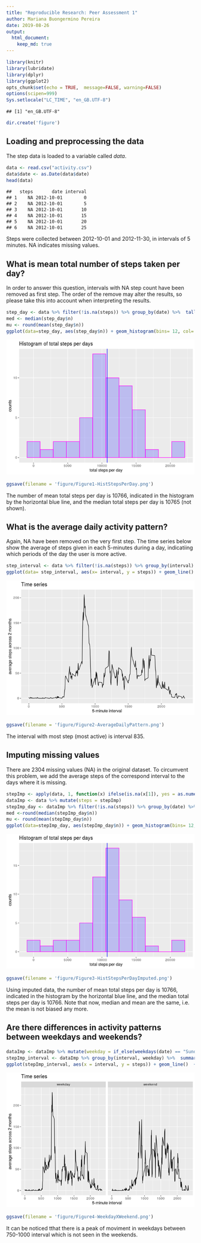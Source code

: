 ```yaml
---
title: "Reproducible Research: Peer Assessment 1"
author: Mariana Buongermino Pereira
date: 2019-08-26
output: 
  html_document:
    keep_md: true
---
```



```r
library(knitr)
library(lubridate)
library(dplyr)
library(ggplot2)
opts_chunk$set(echo = TRUE,  message=FALSE, warning=FALSE)
options(scipen=999)
Sys.setlocale("LC_TIME", "en_GB.UTF-8")
```

```
## [1] "en_GB.UTF-8"
```

```r
dir.create('figure')
```


## Loading and preprocessing the data

The step data is loaded to a variable called *data*. 


```r
data <- read.csv("activity.csv")
data$date <- as.Date(data$date)
head(data)
```

```
##   steps       date interval
## 1    NA 2012-10-01        0
## 2    NA 2012-10-01        5
## 3    NA 2012-10-01       10
## 4    NA 2012-10-01       15
## 5    NA 2012-10-01       20
## 6    NA 2012-10-01       25
```

Steps were collected between 2012-10-01 and 2012-11-30, in intervals of 5 minutes. NA indicates missing values.


## What is mean total number of steps taken per day?

In order to answer this question, intervals with NA step count have been removed as first step. The order of the remove may alter the results, so please take this into account when interpreting the results.


```r
step_day <- data %>% filter(!is.na(steps)) %>% group_by(date) %>%  tally(wt = steps)
med <- median(step_day$n)
mu <- round(mean(step_day$n))
ggplot(data=step_day, aes(step_day$n)) + geom_histogram(bins= 12, col='magenta', fill='blue', alpha=.2) + labs(title= 'Histogram of total steps per days', x= 'total steps per day', y='counts') +  geom_vline(xintercept = mu, color= 'blue', size=.5, show.legend = T) 
```

![](PA1_template_files/figure-html/mean_per_day-1.png)<!-- -->

```r
ggsave(filename = 'figure/Figure1-HistStepsPerDay.png')
```

The number of mean total steps per day is 10766, indicated in the histogram by the horizontal blue line, and the median total steps per day is 10765 (not shown).



## What is the average daily activity pattern?

Again, NA have been removed on the very first step. The time series below show the average of steps given in each 5-minutes during a day, indicatiing which periods of the day the user is more active.
    

```r
step_interval <- data %>% filter(!is.na(steps)) %>% group_by(interval) %>%   summarise_at(vars(steps),funs(mean(., na.rm = T)))
ggplot(data= step_interval, aes(x= interval, y = steps)) + geom_line()  + labs(title= 'Time series ', x= '5-minute interval', y='average steps across 2 months')
```

![](PA1_template_files/figure-html/mean_per_interval-1.png)<!-- -->

```r
ggsave(filename = 'figure/Figure2-AverageDailyPattern.png')
```

The interval with most step (most active) is interval 835.



## Imputing missing values
    
There are 2304 missing values (NA) in the original dataset. To circumvent this problem, we add the average steps of the correspond interval to the days where it is missing.


```r
stepImp <- apply(data, 1, function(x) ifelse(is.na(x[1]), yes = as.numeric(step_interval[step_interval$interval == as.numeric(x[3]), 2]) , no = as.numeric(x[1])) )
dataImp <- data %>% mutate(steps = stepImp)
stepImp_day <- dataImp %>% filter(!is.na(steps)) %>% group_by(date) %>%  tally(wt = steps)
med <-round(median(stepImp_day$n))
mu <- round(mean(stepImp_day$n))
ggplot(data=stepImp_day, aes(stepImp_day$n)) + geom_histogram(bins= 12, col='magenta', fill='blue', alpha=.2) + labs(title= 'Histogram of total steps per days', x= 'total steps per day', y='counts') +  geom_vline(xintercept = mu, color= 'blue', size=.5, show.legend = T) 
```

![](PA1_template_files/figure-html/imputing-1.png)<!-- -->

```r
ggsave(filename = 'figure/Figure3-HistStepsPerDayImputed.png')
```

Using imputed data, the number of mean total steps per day is 10766, indicated in the histogram by the horizontal blue line, and the median total steps per day is 10766. Note that now, median and mean are the same, i.e. the mean is not biased any more.


## Are there differences in activity patterns between weekdays and weekends?


```r
dataImp <- dataImp %>% mutate(weekday = if_else(weekdays(date) == "Sunday" | weekdays(date) == "Saturday", 'weekend', 'weekday'))
stepImp_interval <- dataImp %>% group_by(interval, weekday) %>%  summarise_at(vars(steps),funs(mean(., na.rm = T)))
ggplot(stepImp_interval, aes(x = interval, y = steps)) + geom_line()  + labs(title= 'Time series ', x= '5-minute interval', y='average steps across 2 months') + facet_grid(. ~ weekday)
```

![](PA1_template_files/figure-html/weekday-1.png)<!-- -->

```r
ggsave(filename = 'figure/Figure4-WeekdayXWeekend.png')
```

It can be noticed tthat there is a peak of moviment in weekdays between 750-1000 interval which is not seen in the weekends.
